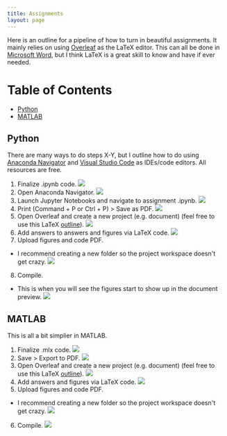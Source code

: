 ```yaml
---
title: Assignments
layout: page
---
```


Here is an outline for a pipeline of how to turn in beautiful assignments. It mainly relies on using [Overleaf](https://www.overleaf.com/) as the LaTeX editor. This can all be done in [Microsoft Word](https://udeploy.udel.edu/software-categories/office-productivity/), but I think LaTeX is a great skill to know and have if ever needed. 

# Table of Contents 
* [Python](#python)
* [MATLAB](#matlab)

## Python

There are many ways to do steps X-Y, but I outline how to do using [Anaconda Navigator](https://www.anaconda.com/products/individual) and [Visual Studio Code](https://code.visualstudio.com/) as IDEs/code editors. All resources are free. 

1. Finalize .ipynb code.
![](guiding_figs/step1py.png)
2. Open Anaconda Navigator.
![](guiding_figs/step2py.png)
3. Launch Jupyter Notebooks and navigate to assignment .ipynb.
![](guiding_figs/step3py.png)
4. Print (Command + P or Ctrl + P) > Save as PDF.
![](guiding_figs/step4py.png)
5. Open Overleaf and create a new project (e.g. document) (feel free to use this LaTeX [outline](https://github.com/tulimid1/Advanced-Biomedical-Experimental-Design-and-Statistics/blob/main/A0X_outline.tex)).
![](guiding_figs/step5.png)
6. Add answers to answers and figures via LaTeX code. 
![](guiding_figs/step6.png)
7. Upload figures and code PDF.
* I recommend creating a new folder so the project workspace doesn't get crazy. 
![](guiding_figs/step7.png)
8. Compile. 
* This is when you will see the figures start to show up in the document preview. 
![](guiding_figs/step8.png)


## MATLAB 

This is all a bit simplier in MATLAB. 

1. Finalize .mlx code.
![](guiding_figs/step1m.png)
2. Save > Export to PDF.
![](guiding_figs/step2m.png)
3. Open Overleaf and create a new project (e.g. document) (feel free to use this LaTeX [outline](https://github.com/tulimid1/Advanced-Biomedical-Experimental-Design-and-Statistics/blob/main/A0X_outline.tex)).
![](guiding_figs/step5.png)
4. Add answers and figures via LaTeX code. 
![](guiding_figs/step6.png)
5. Upload figures and code PDF.
* I recommend creating a new folder so the project workspace doesn't get crazy. 
![](guiding_figs/step7.png)
6. Compile. 
![](guiding_figs/step7m.png)
